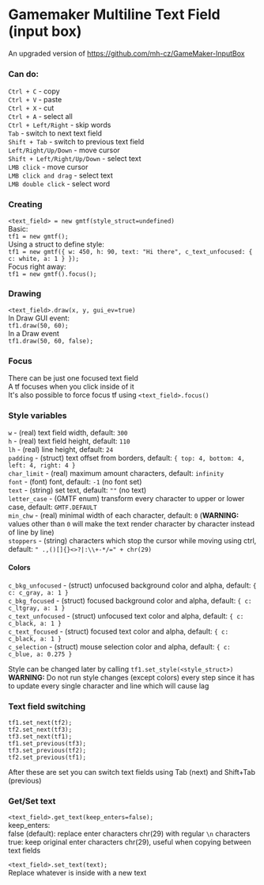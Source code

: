 # Gamemaker Multiline Text Field (input box)
An upgraded version of https://github.com/mh-cz/GameMaker-InputBox  
  
### Can do:
```Ctrl + C``` - copy  
```Ctrl + V``` - paste  
```Ctrl + X``` - cut  
```Ctrl + A``` - select all  
```Ctrl + Left/Right``` - skip words  
```Tab``` - switch to next text field  
```Shift + Tab``` - switch to previous text field  
```Left/Right/Up/Down``` - move cursor  
```Shift + Left/Right/Up/Down``` - select text  
```LMB click``` - move cursor  
```LMB click and drag``` - select text  
```LMB double click``` - select word  
  
### Creating
```<text_field> = new gmtf(style_struct=undefined)```  
Basic:  
```tf1 = new gmtf();```  
Using a struct to define style:  
```tf1 = new gmtf({ w: 450, h: 90, text: "Hi there", c_text_unfocused: { c: white, a: 1 } });```  
Focus right away:  
```tf1 = new gmtf().focus();```  

### Drawing
```<text_field>.draw(x, y, gui_ev=true)```  
In Draw GUI event:  
```tf1.draw(50, 60);```  
In a Draw event  
```tf1.draw(50, 60, false);```  
  
### Focus
There can be just one focused text field  
A tf focuses when you click inside of it  
It's also possible to force focus tf using ```<text_field>.focus()```  
  
### Style variables
```w``` - (real) text field width, default: ```300```  
```h``` - (real) text field height, default: ```110```  
```lh``` - (real) line height, default: ```24```  
```padding``` - (struct) text offset from borders, default: ```{ top: 4, bottom: 4, left: 4, right: 4 }```  
```char_limit``` - (real) maximum amount characters, default: ```infinity```  
```font``` - (font) font, default: ```-1``` (no font set)  
```text``` - (string) set text, default: ```""``` (no text)  
```letter_case``` - (GMTF enum) transform every character to upper or lower case, default: ```GMTF.DEFAULT```  
```min_chw``` - (real) minimal width of each character, default: ```0``` (**WARNING:** values other than ```0``` will make the text render character by character instead of line by line)  
```stoppers``` - (string) characters which stop the cursor while moving using ctrl, default: ```" .,()[]{}<>?|:\\+-*/=" + chr(29)```  
#### Colors
```c_bkg_unfocused``` - (struct) unfocused background color and alpha, default: ```{ c: c_gray, a: 1 }```  
```c_bkg_focused``` - (struct) focused background color and alpha, default: ```{ c: c_ltgray, a: 1 }```  
```c_text_unfocused``` - (struct) unfocused text color and alpha, default: ```{ c: c_black, a: 1 }```  
```c_text_focused``` - (struct) focused text color and alpha, default: ```{ c: c_black, a: 1 }```  
```c_selection``` - (struct) mouse selection color and alpha, default: ```{ c: c_blue, a: 0.275 }```  
  
Style can be changed later by calling ```tf1.set_style(<style_struct>)```  
**WARNING:** Do not run style changes (except colors) every step since it has to update every single character and line which will cause lag  
 
### Text field switching
```tf1.set_next(tf2);```  
```tf2.set_next(tf3);```  
```tf3.set_next(tf1);```  
```tf1.set_previous(tf3);```  
```tf3.set_previous(tf2);```  
```tf2.set_previous(tf1);```  
  
After these are set you can switch text fields using Tab (next) and Shift+Tab (previous)  
  
### Get/Set text
```<text_field>.get_text(keep_enters=false);```  
keep_enters:  
false (default): replace enter characters chr(29) with regular ```\n``` characters  
true: keep original enter characters chr(29), useful when copying between text fields  
  
```<text_field>.set_text(text);```  
Replace whatever is inside with a new text  
